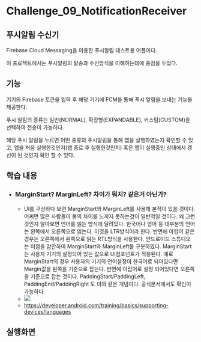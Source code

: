 # Challenge_09_NotificationReceiver
## 푸시알림 수신기

Firebase Cloud Messaging을 이용한 푸시알림 테스트용 어플이다.

이 프로젝트에서는 푸시알림의 발송과 수신방식을 이해하는데에 중점을 두었다.


## 기능

기기의 Firebase 토큰을 입력 후 해당 기기에 FCM을 통해 푸시 알림을 보내는 기능을 제공한다.

푸시 알림의 종류는 일반(NORMAL), 확장형(EXPANDABLE), 커스텀(CUSTOM)을 선택하여 전송이 가능하다.

해당 푸시 알림을 누르면 어떤 종류의 푸시알림을 통해 앱을 실행하였는지 확인할 수 있고, 앱을 처음 실행한것인지(앱 종료 후 실행한것인지) 혹은 앱이 실행중인 상태에서 갱신이 된 것인지 확인 할 수 있다.

## 학습 내용

* ### MarginStart? MarginLeft? 차이가 뭐지? 같은거 아닌가?
  * UI를 구상하다 보면 MarginStart와 MarginLeft를 사용해 본적이 있을 것이다. 어쩌면 많은 사람들이 둘의 차이를 느끼지 못하는것이 일반적일 것이다. 왜 그런것인지 알아보면 언어를 읽는 방식에 달려있다. 한국어나 영어 등 대부분의 언어는 왼쪽에서 오른쪽으로 읽는다. 이것을 LTR방식이라 한다. 반면에 아랍어 같은 경우는 오른쪽에서 왼쪽으로 읽는 RTL방식을 사용한다. 안드로이드 스튜디오는 이점을 감안하여 MarginStart와 MarginLeft를 구분하였다. MarginStart는 사용자 기기의 설정되어 있는 값으로 UI컴포넌트가 적용된다. 예로 MarginStart의 경우 사용자의 기기의 언어설정이 한국어로 되어있다면 Margin값을 왼쪽을 기준으로 잡는다. 반면에 아랍어로 설정 되어있다면 오른쪽을 기준으로 잡는 것이다. PaddingStart/PaddingLeft, PaddingEnd/PaddingRight 도 이와 같은 개념이다. 공식문서에서도 확인이 가능하다.
  * <img src="https://user-images.githubusercontent.com/74666576/154559519-439b579b-77d1-4647-bce6-b2969ed1ff0b.jpg">
  * https://developer.android.com/training/basics/supporting-devices/languages 
 
                           
                            
## 실행화면
